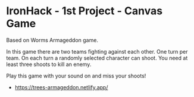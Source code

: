 # IronHack - 1st Project - Canvas Game

Based on Worms Armageddon game.

In this game there are two teams fighting against each other. One turn per team. 
On each turn a randomly selected character can shoot. 
You need at least three shoots to kill an enemy.

Play this game with your sound on and miss your shoots!

 - https://trees-armageddon.netlify.app/
